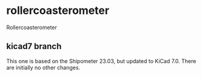 # rollercoasterometer
Rollercoasterometer

## kicad7 branch
This one is based on the Shipometer 23.03, but updated to KiCad 7.0. There are initially no other changes.

